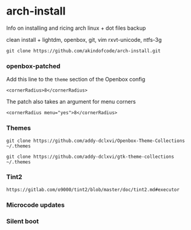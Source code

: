 # arch-install

Info on installing and ricing arch linux + dot files backup

clean install + lightdm, openbox, git, vim rxvt-unicode, ntfs-3g

`git clone https://github.com/akindofcode/arch-install.git`

### openbox-patched

Add this line to the `theme` section of the Openbox config

`<cornerRadius>8</cornerRadius>`

The patch also takes an argument for menu corners

`<cornerRadius menu="yes">8</cornerRadius>`

### Themes

`git clone https://github.com/addy-dclxvi/Openbox-Theme-Collections ~/.themes`

`git clone https://github.com/addy-dclxvi/gtk-theme-collections ~/.themes`

### Tint2

`https://gitlab.com/o9000/tint2/blob/master/doc/tint2.md#executor`

### Microcode updates

### Silent boot

